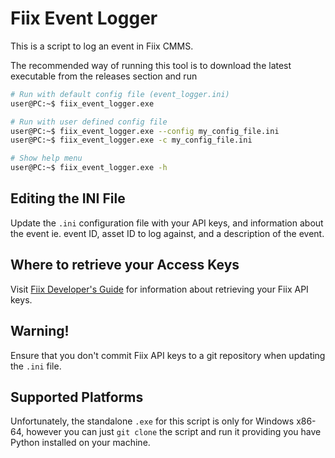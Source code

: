 # Fiix Event Logger

This is a script to log an event in Fiix CMMS. 

The recommended way of running this tool is to download the latest executable 
from the releases section and run

```sh
# Run with default config file (event_logger.ini)
user@PC:~$ fiix_event_logger.exe

# Run with user defined config file
user@PC:~$ fiix_event_logger.exe --config my_config_file.ini
user@PC:~$ fiix_event_logger.exe -c my_config_file.ini

# Show help menu
user@PC:~$ fiix_event_logger.exe -h
```

## Editing the INI File

Update the `.ini` configuration file with your API keys, and information about 
the event ie. event ID, asset ID to log against, and a description of the event.

## Where to retrieve your Access Keys

Visit [Fiix Developer's Guide](https://fiixlabs.github.io/api-documentation/guide.html#api_keys) 
for information about retrieving your Fiix API keys.

## Warning!

Ensure that you don't commit Fiix API keys to a git repository when updating 
the `.ini` file. 

## Supported Platforms

Unfortunately, the standalone `.exe` for this script is only for Windows x86-64, 
however you can just `git clone` the script and run it providing you have Python
installed on your machine.